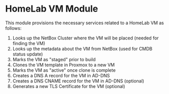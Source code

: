 # HomeLab VM Module

This module provisions the necessary services related to a HomeLab VM as follows:

1. Looks up the NetBox Cluster where the VM will be placed (needed for finding the VM)
1. Looks up the metadata about the VM from NetBox (used for CMDB status update)
1. Marks the VM as "staged" prior to build
1. Clones the VM template in Proxmox to a new VM
1. Marks the VM as "active" once clone is complete
1. Creates a DNS A record for the VM in AD-DNS
1. Creates a DNS CNAME record for the VM in AD-DNS (optional)
1. Generates a new TLS Certificate for the VM (optional)
